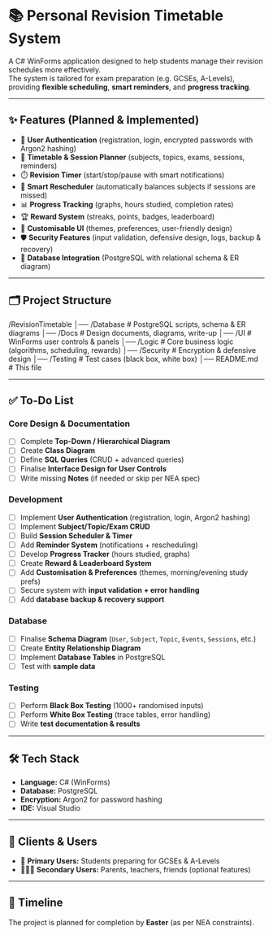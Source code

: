 # 📚 Personal Revision Timetable System

A C# WinForms application designed to help students manage their revision schedules more effectively.  
The system is tailored for exam preparation (e.g. GCSEs, A-Levels), providing **flexible scheduling**, **smart reminders**, and **progress tracking**.  

---

## ✨ Features (Planned & Implemented)

- 🔐 **User Authentication** (registration, login, encrypted passwords with Argon2 hashing)  
- 📅 **Timetable & Session Planner** (subjects, topics, exams, sessions, reminders)  
- ⏱️ **Revision Timer** (start/stop/pause with smart notifications)  
- 🧠 **Smart Rescheduler** (automatically balances subjects if sessions are missed)  
- 📊 **Progress Tracking** (graphs, hours studied, completion rates)  
- 🏆 **Reward System** (streaks, points, badges, leaderboard)  
- 🎨 **Customisable UI** (themes, preferences, user-friendly design)  
- 🛡️ **Security Features** (input validation, defensive design, logs, backup & recovery)  
- 📂 **Database Integration** (PostgreSQL with relational schema & ER diagram)  

---

## 🗂️ Project Structure

/RevisionTimetable
│── /Database # PostgreSQL scripts, schema & ER diagrams
│── /Docs # Design documents, diagrams, write-up
│── /UI # WinForms user controls & panels
│── /Logic # Core business logic (algorithms, scheduling, rewards)
│── /Security # Encryption & defensive design
│── /Testing # Test cases (black box, white box)
│── README.md # This file

---

## ✅ To-Do List

### Core Design & Documentation
- [ ] Complete **Top-Down / Hierarchical Diagram**  
- [ ] Create **Class Diagram**  
- [ ] Define **SQL Queries** (CRUD + advanced queries)  
- [ ] Finalise **Interface Design for User Controls**  
- [ ] Write missing **Notes** (if needed or skip per NEA spec)  

### Development
- [ ] Implement **User Authentication** (registration, login, Argon2 hashing)  
- [ ] Implement **Subject/Topic/Exam CRUD**  
- [ ] Build **Session Scheduler & Timer**  
- [ ] Add **Reminder System** (notifications + rescheduling)  
- [ ] Develop **Progress Tracker** (hours studied, graphs)  
- [ ] Create **Reward & Leaderboard System**  
- [ ] Add **Customisation & Preferences** (themes, morning/evening study prefs)  
- [ ] Secure system with **input validation + error handling**  
- [ ] Add **database backup & recovery support**  

### Database
- [ ] Finalise **Schema Diagram** (`User`, `Subject`, `Topic`, `Events`, `Sessions`, etc.)  
- [ ] Create **Entity Relationship Diagram**  
- [ ] Implement **Database Tables** in PostgreSQL  
- [ ] Test with **sample data**  

### Testing
- [ ] Perform **Black Box Testing** (1000+ randomised inputs)  
- [ ] Perform **White Box Testing** (trace tables, error handling)  
- [ ] Write **test documentation & results**  

---

## 🛠️ Tech Stack

- **Language:** C# (WinForms)  
- **Database:** PostgreSQL  
- **Encryption:** Argon2 for password hashing  
- **IDE:** Visual Studio  

---

## 👥 Clients & Users

- 🎯 **Primary Users:** Students preparing for GCSEs & A-Levels  
- 👨‍👩‍👧 **Secondary Users:** Parents, teachers, friends (optional features)  

---

## 📅 Timeline

The project is planned for completion by **Easter** (as per NEA constraints).  
